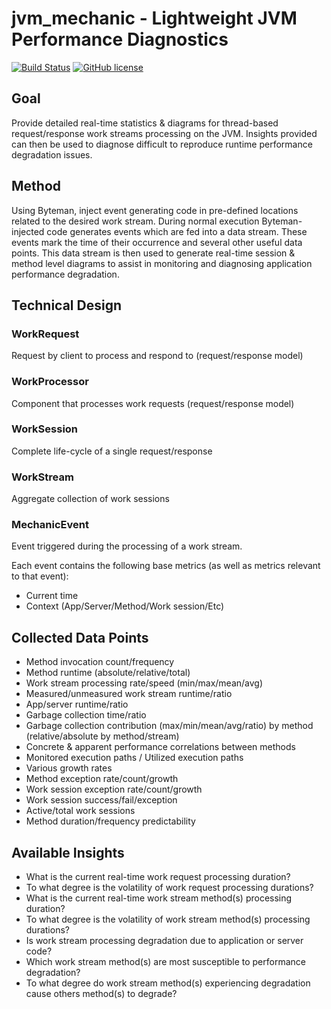jvm_mechanic - Lightweight JVM Performance Diagnostics
==================================
[![Build Status](https://travis-ci.org/BFergerson/jvm_mechanic.svg?branch=master)](https://travis-ci.org/BFergerson/jvm_mechanic)
[![GitHub license](https://img.shields.io/badge/license-MIT-blue.svg)](https://raw.githubusercontent.com/BFergerson/jvm_mechanic/master/LICENSE)

## Goal
Provide detailed real-time statistics & diagrams for thread-based request/response work streams processing on the JVM. Insights provided can then be used to diagnose difficult to reproduce runtime performance degradation issues.

## Method
Using Byteman, inject event generating code in pre-defined locations related to the desired work stream. During normal execution Byteman-injected code generates events which are fed into a data stream. These events mark the time of their occurrence and several other useful data points. This data stream is then used to generate real-time session & method level diagrams to assist in monitoring and diagnosing application performance degradation.

## Technical Design

### WorkRequest
Request by client to process and respond to (request/response model)

### WorkProcessor
Component that processes work requests (request/response model)

### WorkSession
Complete life-cycle of a single request/response

### WorkStream
Aggregate collection of work sessions

### MechanicEvent
Event triggered during the processing of a work stream.

Each event contains the following base metrics (as well as metrics relevant to that event):
 - Current time
 - Context (App/Server/Method/Work session/Etc)

## Collected Data Points
 - Method invocation count/frequency
 - Method runtime (absolute/relative/total)
 - Work stream processing rate/speed (min/max/mean/avg)
 - Measured/unmeasured work stream runtime/ratio
 - App/server runtime/ratio
 - Garbage collection time/ratio
 - Garbage collection contribution (max/min/mean/avg/ratio) by method (relative/absolute by method/stream)
 - Concrete & apparent performance correlations between methods
 - Monitored execution paths / Utilized execution paths
 - Various growth rates
 - Method exception rate/count/growth
 - Work session exception rate/count/growth
 - Work session success/fail/exception
 - Active/total work sessions
 - Method duration/frequency predictability

## Available Insights
 - What is the current real-time work request processing duration?
 - To what degree is the volatility of work request processing durations?
 - What is the current real-time work stream method(s) processing duration?
 - To what degree is the volatility of work stream method(s) processing durations?
 - Is work stream processing degradation due to application or server code?
 - Which work stream method(s) are most susceptible to performance degradation?
 - To what degree do work stream method(s) experiencing degradation cause others method(s) to degrade?
 
